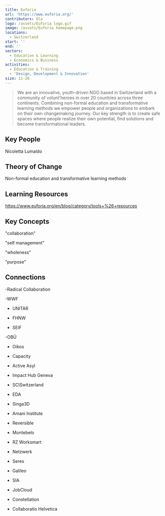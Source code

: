 ```yaml
---
title: Euforia
url: 'https://www.euforia.org/'
contributors: Ola
logo: /assets/Euforia logo.gif
image: /assets/Euforia homepage.png
locations:
  - Switzerland
start: ''
end: ''
sectors:
  - Education & Learning
  - Economics & Business
activities:
  - Education & Training
  - 'Design, Development & Innovation'
size: 11-20
---
```

> We are an innovative, youth-driven NGO based in Switzerland with a community of volunt'heroes in over 20 countries across three continents. Combining non-formal education and transformative learning methods we empower people and organizations to embark on their own changemaking journey. Our key strength is to create safe spaces where people realize their own potential, find solutions and become transformational leaders.

## Key People

Nicoletta Lumaldo

## Theory of Change

Non-formal education and transformative learning methods

## Learning Resources

https://www.euforia.org/en/blog/category/tools+%26+resources

## Key Concepts

"collaboration"

"self management"

"wholeness"

"purpose"

## Connections

-Radical Collaboration

-WWF

- UNITAR

- FHNW

-  SEIF

-OBÜ

- Oikos

- Capacity

- Active Asyl

-  Impact Hub Geneva

-  SCISwitzerland

- EDA

- Singa3D

- Amani Institute

- Reversible

- Montebelo

- RZ Worksmart

- Netzwerk

- Seres

- Galileo

- SIA

- JobCloud

- Constellation

- Collaboratio Helvetica

